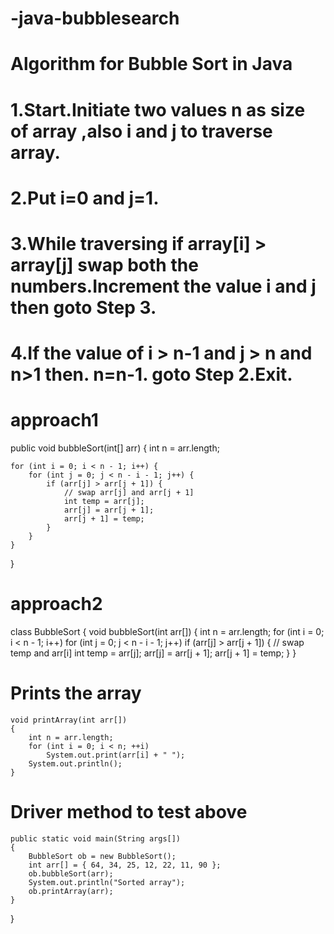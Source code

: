 # -java-bubblesearch
# Algorithm for Bubble Sort in Java
# 1.Start.Initiate two values n as size of array ,also i and j to traverse array.
# 2.Put i=0 and j=1.
# 3.While traversing if array[i] > array[j] swap both the numbers.Increment the value i and j then goto Step 3.
# 4.If the value of i > n-1 and j > n and n>1 then. n=n-1. goto Step 2.Exit.
# approach1
public void bubbleSort(int[] arr) {
    int n = arr.length;

    for (int i = 0; i < n - 1; i++) {
        for (int j = 0; j < n - i - 1; j++) {
            if (arr[j] > arr[j + 1]) {
                // swap arr[j] and arr[j + 1]
                int temp = arr[j];
                arr[j] = arr[j + 1];
                arr[j + 1] = temp;
            }
        }
    }
}
# approach2
class BubbleSort { 
	void bubbleSort(int arr[]) 
	{ 
		int n = arr.length; 
		for (int i = 0; i < n - 1; i++) 
			for (int j = 0; j < n - i - 1; j++) 
				if (arr[j] > arr[j + 1]) { 
					// swap temp and arr[i] 
					int temp = arr[j]; 
					arr[j] = arr[j + 1]; 
					arr[j + 1] = temp; 
				} 
	} 

# Prints the array 
	void printArray(int arr[]) 
	{ 
		int n = arr.length; 
		for (int i = 0; i < n; ++i) 
			System.out.print(arr[i] + " "); 
		System.out.println(); 
	} 

# Driver method to test above 
	public static void main(String args[]) 
	{ 
		BubbleSort ob = new BubbleSort(); 
		int arr[] = { 64, 34, 25, 12, 22, 11, 90 }; 
		ob.bubbleSort(arr); 
		System.out.println("Sorted array"); 
		ob.printArray(arr); 
	} 
}
